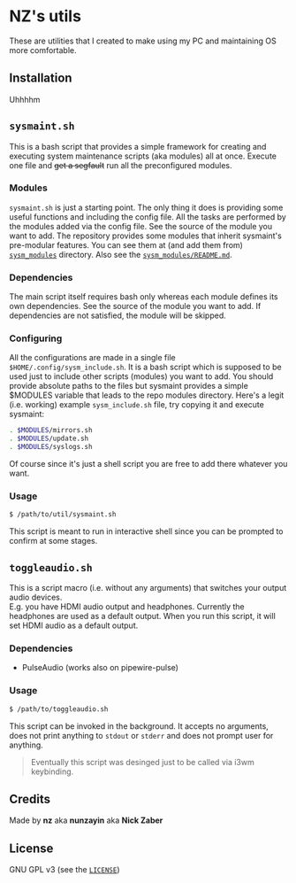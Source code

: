 # NZ's utils

These are utilities that I created to make using my PC and maintaining OS more
comfortable.

## Installation

Uhhhhm

## `sysmaint.sh`

This is a bash script that provides a simple framework for creating and executing
system maintenance scripts (aka modules) all at once. Execute one file and
~~get a segfault~~ run all the preconfigured modules.

### Modules

`sysmaint.sh` is just a starting point. The only thing it does is providing some
useful functions and including the config file. All the tasks are performed by
the modules added via the config file. See the source of the module you want to add.
The repository provides some modules that inherit sysmaint's pre-modular features.
You can see them at (and add them from) [`sysm_modules`](./sysm_modules) directory.
Also see the [`sysm_modules/README.md`](./sysm_modules/README.md).

### Dependencies

The main script itself requires bash only whereas each module defines its own
dependencies. See the source of the module you want to add. If dependencies are not
satisfied, the module will be skipped.

### Configuring

All the configurations are made in a single file `$HOME/.config/sysm_include.sh`. It
is a bash script which is supposed to be used just to include other scripts (modules)
you want to add. You should provide absolute paths to the files but sysmaint provides
a simple $MODULES variable that leads to the repo modules directory. Here's a legit
(i.e. working) example `sysm_include.sh` file, try copying it and execute sysmaint:

```bash
. $MODULES/mirrors.sh
. $MODULES/update.sh
. $MODULES/syslogs.sh
```

Of course since it's just a shell script you are free to add there whatever you want.

### Usage

```bash
$ /path/to/util/sysmaint.sh
```

This script is meant to run in interactive shell since you can be prompted to
confirm at some stages.

## `toggleaudio.sh`

This is a script macro (i.e. without any arguments) that switches your output
audio devices.\
E.g. you have HDMI audio output and headphones. Currently the headphones are
used as a default output. When you run this script, it will set HDMI audio as
a default output.

### Dependencies

- PulseAudio (works also on pipewire-pulse)

### Usage

```bash
$ /path/to/toggleaudio.sh
```

This script can be invoked in the background. It accepts no arguments, does not
print anything to `stdout` or `stderr` and does not prompt user for anything.

> Eventually this script was desinged just to be called via i3wm keybinding.

## Credits
Made by **nz** aka **nunzayin** aka **Nick Zaber**

## License
GNU GPL v3 (see the [`LICENSE`](./LICENSE))
